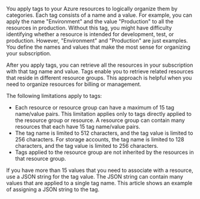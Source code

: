 You apply tags to your Azure resources to logically organize them by categories. Each tag consists of a name and a value. For example, you can apply the name "Environment" and the value "Production" to all the resources in production. Without this tag, you might have difficulty identifying whether a resource is intended for development, test, or production. However, "Environment" and "Production" are just examples. You define the names and values that make the most sense for organizing your subscription.

After you apply tags, you can retrieve all the resources in your subscription with that tag name and value. Tags enable you to retrieve related resources that reside in different resource groups. This approach is helpful when you need to organize resources for billing or management.

The following limitations apply to tags:

* Each resource or resource group can have a maximum of 15 tag name/value pairs. This limitation applies only to tags directly applied to the resource group or resource. A resource group can contain many resources that each have 15 tag name/value pairs. 
* The tag name is limited to 512 characters, and the tag value is limited to 256 characters. For storage accounts, the tag name is limited to 128 characters, and the tag value is limited to 256 characters.
* Tags applied to the resource group are not inherited by the resources in that resource group. 

If you have more than 15 values that you need to associate with a resource, use a JSON string for the tag value. The JSON string can contain many values that are applied to a single tag name. This article shows an example of assigning a JSON string to the tag.

<!--Update_Description: wording update-->
<!--ms.date: 09/04/2017-->